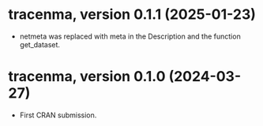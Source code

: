 # tracenma, version 0.1.1 (2025-01-23)

 - netmeta was replaced with meta in the Description and the function get_dataset.

# tracenma, version 0.1.0 (2024-03-27)

 - First CRAN submission.
